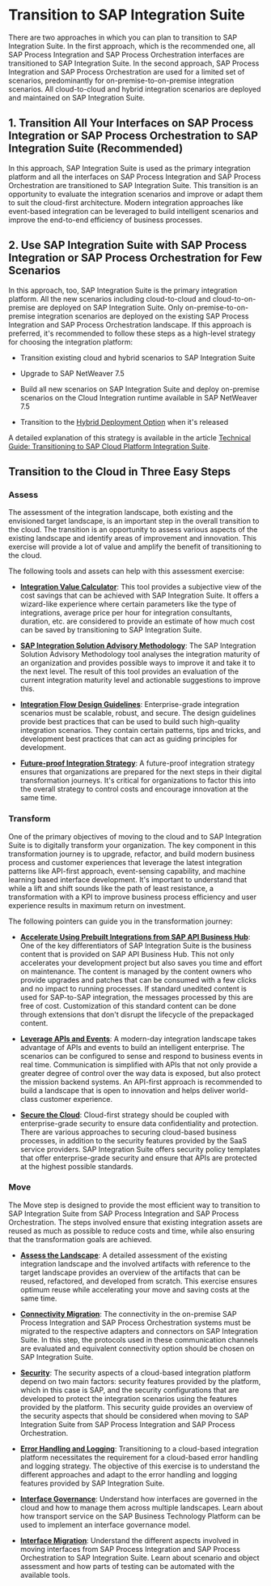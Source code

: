<!-- loio0efebfbaeeb2408e80a12aae083d400e -->

# Transition to SAP Integration Suite

There are two approaches in which you can plan to transition to SAP Integration Suite. In the first approach, which is the recommended one, all SAP Process Integration and SAP Process Orchestration interfaces are transitioned to SAP Integration Suite. In the second approach, SAP Process Integration and SAP Process Orchestration are used for a limited set of scenarios, predominantly for on-premise-to-on-premise integration scenarios. All cloud-to-cloud and hybrid integration scenarios are deployed and maintained on SAP Integration Suite.



<a name="loio0efebfbaeeb2408e80a12aae083d400e__section_gj3_nry_qqb"/>

## 1. Transition All Your Interfaces on SAP Process Integration or SAP Process Orchestration to SAP Integration Suite \(Recommended\)

In this approach, SAP Integration Suite is used as the primary integration platform and all the interfaces on SAP Process Integration and SAP Process Orchestration are transitioned to SAP Integration Suite. This transition is an opportunity to evaluate the integration scenarios and improve or adapt them to suit the cloud-first architecture. Modern integration approaches like event-based integration can be leveraged to build intelligent scenarios and improve the end-to-end efficiency of business processes.



<a name="loio0efebfbaeeb2408e80a12aae083d400e__section_sn4_nry_qqb"/>

## 2. Use SAP Integration Suite with SAP Process Integration or SAP Process Orchestration for Few Scenarios

In this approach, too, SAP Integration Suite is the primary integration platform. All the new scenarios including cloud-to-cloud and cloud-to-on-premise are deployed on SAP Integration Suite. Only on-premise-to-on-premise integration scenarios are deployed on the existing SAP Process Integration and SAP Process Orchestration landscape. If this approach is preferred, it's recommended to follow these steps as a high-level strategy for choosing the integration platform:

-   Transition existing cloud and hybrid scenarios to SAP Integration Suite

-   Upgrade to SAP NetWeaver 7.5

-   Build all new scenarios on SAP Integration Suite and deploy on-premise scenarios on the Cloud Integration runtime available in SAP NetWeaver 7.5

-   Transition to the [Hybrid Deployment Option](https://roadmaps.sap.com/board?PRODUCT=000D3A47875C1EDB98A8A910864AC24B&range=CURRENT-LAST#;INNO=901B0ED1A0641EDABE80AF561BFAC0F8) when it's released


A detailed explanation of this strategy is available in the article [Technical Guide: Transitioning to SAP Cloud Platform Integration Suite](https://sapinsider.org/articles/technical-guide-transitioning-to-sap-cloud-platform-integration-suite/).



<a name="loio0efebfbaeeb2408e80a12aae083d400e__section_adr_nry_qqb"/>

## Transition to the Cloud in Three Easy Steps



### Assess

The assessment of the integration landscape, both existing and the envisioned target landscape, is an important step in the overall transition to the cloud. The transition is an opportunity to assess various aspects of the existing landscape and identify areas of improvement and innovation. This exercise will provide a lot of value and amplify the benefit of transitioning to the cloud.

The following tools and assets can help with this assessment exercise:

-   **[Integration Value Calculator](https://www.sap.com/dmc/exp/2021-05-76145-integration-value-calculator/index.html)**: This tool provides a subjective view of the cost savings that can be achieved with SAP Integration Suite. It offers a wizard-like experience where certain parameters like the type of integrations, average price per hour for integration consultants, duration, etc. are considered to provide an estimate of how much cost can be saved by transitioning to SAP Integration Suite.

-   **[SAP Integration Solution Advisory Methodology](https://www.sap.com/dmc/exp/2020-05-68434/en-us/index.html)**: The SAP Integration Solution Advisory Methodology tool analyses the integration maturity of an organization and provides possible ways to improve it and take it to the next level. The result of this tool provides an evaluation of the current integration maturity level and actionable suggestions to improve this.

-   **[Integration Flow Design Guidelines](https://help.sap.com/viewer/368c481cd6954bdfa5d0435479fd4eaf/Cloud/en-US/6803389050a0487ca16d534583414d2b.html)**: Enterprise-grade integration scenarios must be scalable, robust, and secure. The design guidelines provide best practices that can be used to build such high-quality integration scenarios. They contain certain patterns, tips and tricks, and development best practices that can act as guiding principles for development.

-   **[Future-proof Integration Strategy](https://www.sap.com/documents/2020/07/b00a39ed-a07d-0010-87a3-c30de2ffd8ff.html)**: A future-proof integration strategy ensures that organizations are prepared for the next steps in their digital transformation journeys. It's critical for organizations to factor this into the overall strategy to control costs and encourage innovation at the same time.




### Transform

One of the primary objectives of moving to the cloud and to SAP Integration Suite is to digitally transform your organization. The key component in this transformation journey is to upgrade, refactor, and build modern business process and customer experiences that leverage the latest integration patterns like API-first approach, event-sensing capability, and machine learning based interface development. It's important to understand that while a lift and shift sounds like the path of least resistance, a transformation with a KPI to improve business process efficiency and user experience results in maximum return on investment.

The following pointers can guide you in the transformation journey:

-   **[Accelerate Using Prebuilt Integrations from SAP API Business Hub](https://api.sap.com/)**: One of the key differentiators of SAP Integration Suite is the business content that is provided on SAP API Business Hub. This not only accelerates your development project but also saves you time and effort on maintenance. The content is managed by the content owners who provide upgrades and patches that can be consumed with a few clicks and no impact to running processes. If standard unedited content is used for SAP-to-SAP integration, the messages processed by this are free of cost. Customization of this standard content can be done through extensions that don't disrupt the lifecycle of the prepackaged content.

-   **[Leverage APIs and Events](https://www.youtube.com/watch?v=98FNX-HFdGg)**: A modern-day integration landscape takes advantage of APIs and events to build an intelligent enterprise. The scenarios can be configured to sense and respond to business events in real time. Communication is simplified with APIs that not only provide a greater degree of control over the way data is exposed, but also protect the mission backend systems. An API-first approach is recommended to build a landscape that is open to innovation and helps deliver world-class customer experience.

-   **[Secure the Cloud](https://api.sap.com/package/SecurityBestPractices/policytemplate)**: Cloud-first strategy should be coupled with enterprise-grade security to ensure data confidentiality and protection. There are various approaches to securing cloud-based business processes, in addition to the security features provided by the SaaS service providers. SAP Integration Suite offers security policy templates that offer enterprise-grade security and ensure that APIs are protected at the highest possible standards.




### Move

The Move step is designed to provide the most efficient way to transition to SAP Integration Suite from SAP Process Integration and SAP Process Orchestration. The steps involved ensure that existing integration assets are reused as much as possible to reduce costs and time, while also ensuring that the transformation goals are achieved.

-   **[Assess the Landscape](../20-landscape/landscape-ca24a08.md)**: A detailed assessment of the existing integration landscape and the involved artifacts with reference to the target landscape provides an overview of the artifacts that can be reused, refactored, and developed from scratch. This exercise ensures optimum reuse while accelerating your move and saving costs at the same time.

-   **[Connectivity Migration](../30-connectivity/connectivity-94ab030.md)**: The connectivity in the on-premise SAP Process Integration and SAP Process Orchestration systems must be migrated to the respective adapters and connectors on SAP Integration Suite. In this step, the protocols used in these communication channels are evaluated and equivalent connectivity option should be chosen on SAP Integration Suite.

-   **[Security](../40-security/security-dd0fb21.md)**: The security aspects of a cloud-based integration platform depend on two main factors: security features provided by the platform, which in this case is SAP, and the security configurations that are developed to protect the integration scenarios using the features provided by the platform. This security guide provides an overview of the security aspects that should be considered when moving to SAP Integration Suite from SAP Process Integration and SAP Process Orchestration.

-   **[Error Handling and Logging](../50-error-handling-and-logging/error-handling-and-logging-strategy-8faa23e.md)**: Transitioning to a cloud-based integration platform necessitates the requirement for a cloud-based error handling and logging strategy. The objective of this exercise is to understand the different approaches and adapt to the error handling and logging features provided by SAP Integration Suite.

-   **[Interface Governance](../60-interface-governance/interface-governance-e8819d7.md)**: Understand how interfaces are governed in the cloud and how to manage them across multiple landscapes. Learn about how transport service on the SAP Business Technology Platform can be used to implement an interface governance model.

-   **[Interface Migration](../70-interface-migration/interface-migration-0cab9f4.md)**: Understand the different aspects involved in moving interfaces from SAP Process Integration and SAP Process Orchestration to SAP Integration Suite. Learn about scenario and object assessment and how parts of testing can be automated with the available tools.


